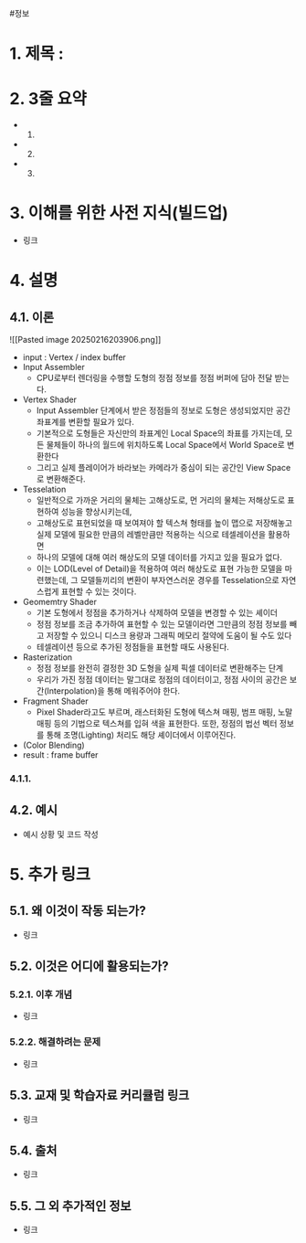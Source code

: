 


#정보
# 1. 제목 :

# 2. 3줄 요약
- 1.
- 2.
- 3.
# 3. 이해를 위한 사전 지식(빌드업)
- 링크
# 4. 설명
## 4.1. 이론
![[Pasted image 20250216203906.png]]

- input : Vertex / index buffer
- Input Assembler
	- CPU로부터 렌더링을 수행할 도형의 정점 정보를 정점 버퍼에 담아 전달 받는다.
- Vertex Shader
	- Input Assembler 단계에서 받은 정점들의 정보로 도형은 생성되었지만 공간 좌표계를 변환할 필요가 있다.
	- 기본적으로 도형들은 자신만의 좌표계인 Local Space의 좌표를 가지는데, 모든 물체들이 하나의 월드에 위치하도록 Local Space에서 World Space로 변환한다
	- 그리고 실제 플레이어가 바라보는 카메라가 중심이 되는 공간인 View Space로 변환해준다.
- Tesselation
	- 일반적으로 가까운 거리의 물체는 고해상도로, 먼 거리의 물체는 저해상도로 표현하여 성능을 향상시키는데,
	- 고해상도로 표현되었을 때 보여져야 할 텍스쳐 형태를 높이 맵으로 저장해놓고 실제 모델에 필요한 만큼의 레벨만큼만 적용하는 식으로 테셀레이션을 활용하면
	- 하나의 모델에 대해 여러 해상도의 모델 데이터를 가지고 있을 필요가 없다.
	- 이는 LOD(Level of Detail)을 적용하여 여러 해상도로 표현 가능한 모델을 마련했는데, 그 모델들끼리의 변환이 부자연스러운 경우를 Tesselation으로 자연스럽게 표현할 수 있는 것이다.
- Geomemtry Shader
	- 기본 도형에서 정점을 추가하거나 삭제하여 모델을 변경할 수 있는 셰이더
	- 정점 정보를 조금 추가하여 표현할 수 있는 모델이라면 그만큼의 정점 정보를 빼고 저장할 수 있으니 디스크 용량과 그래픽 메모리 절약에 도움이 될 수도 있다
	- 테셀레이션 등으로 추가된 정점들을 표현할 때도 사용된다.
- Rasterization
	- 정점 정보를 완전히 결정한 3D 도형을 실제 픽셀 데이터로 변환해주는 단계
	- 우리가 가진 정점 데이터는 말그대로 정점의 데이터이고, 정점 사이의 공간은 보간(Interpolation)을 통해 메워주어야 한다.
- Fragment Shader
	- Pixel Shader라고도 부르며, 래스터화된 도형에 텍스쳐 매핑, 범프 매핑, 노말 매핑 등의 기법으로 텍스쳐를 입혀 색을 표현한다. 또한, 정점의 법선 벡터 정보를 통해 조명(Lighting) 처리도 해당 셰이더에서 이루어진다.
- (Color Blending)
- result : frame buffer


### 4.1.1.
## 4.2. 예시
- 예시 상황 및 코드 작성
# 5. 추가 링크

## 5.1. 왜 이것이 작동 되는가?
- 링크
## 5.2. 이것은 어디에 활용되는가?
### 5.2.1. 이후 개념
- 링크
### 5.2.2. 해결하려는 문제
- 링크
## 5.3. 교재 및 학습자료 커리큘럼 링크
- 링크
## 5.4. 출처
- 링크
## 5.5. 그 외 추가적인 정보
- 링크










